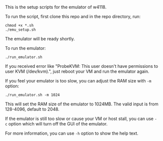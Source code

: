 This is the setup scripts for the emulator of w4118.

To run the script, first clone this repo and in the repo directory, run:
```
chmod +x *.sh
./emu_setup.sh
```

The emulator will be ready shortly.

To run the emulator:
```
./run_emulator.sh
```

If you received error like "ProbeKVM: This user doesn't have permissions to user KVM (/dev/kvm).", just reboot your VM and run the emulator again.

If you feel your emulator is too slow, you can adjust the RAM size with `-m` option:
```
./run_emulator.sh -m 1024
```
This will set the RAM size of the emulator to 1024MB. The valid input is from 128-4096, default to 2048.

If the emulator is still too slow or cause your VM or host stall, you can use `-c` option which will turn off the GUI of the emulator.

For more information, you can use `-h` option to show the help text.

